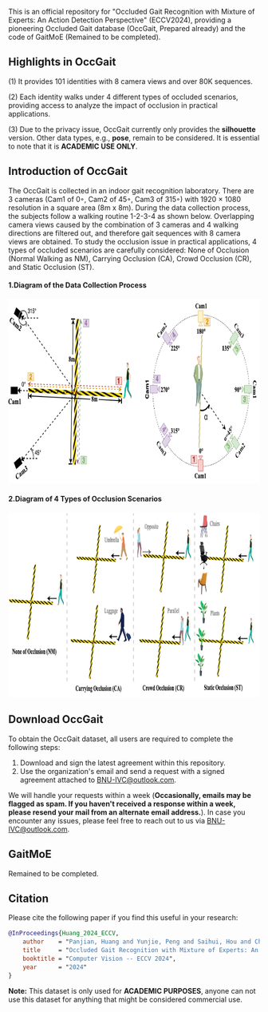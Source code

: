 This is an official repository for "Occluded Gait Recognition with Mixture of Experts: An Action Detection Perspective" (ECCV2024), providing a pioneering Occluded Gait database (OccGait, Prepared already) and the code of GaitMoE (Remained to be completed).

## Highlights in OccGait

(1) It provides 101 identities with 8 camera views and over 80K sequences.

(2) Each identity walks under 4 different types of occluded scenarios, providing access to analyze the impact of occlusion in practical applications.

(3) Due to the privacy issue, OccGait currently only provides the **silhouette** version. Other data types, e.g., **pose**, remain to be considered. It is essential to note that it is **ACADEMIC USE ONLY**. 

## Introduction of OccGait
The OccGait is collected in an indoor gait recognition laboratory. There are 3 cameras (Cam1 of 0◦, Cam2 of 45◦, Cam3 of 315◦) with 1920 × 1080 resolution in a square area (8m x 8m). During the data collection process, the subjects follow a walking routine 1-2-3-4 as shown below. Overlapping camera views caused by the combination of 3 cameras and 4 walking directions are filtered out, and therefore gait sequences with 8 camera views are obtained. To study the occlusion issue in practical applications, 4 types of occluded scenarios are carefully considered: None of Occlusion (Normal Walking as NM), Carrying Occlusion (CA), Crowd Occlusion (CR), and Static Occlusion (ST).

#### 1.Diagram of the Data Collection Process
<img src="./assets/collection_process.png" width = "800" height = "370"/>

#### 2.Diagram of 4 Types of Occlusion Scenarios
<img src="./assets/occlusion_scenarios.png" width = "800" height = "370"/>

<!-- #### Examples of OccGait (RGB vs. Segmentation with Mask2Former)
<img src="./assets/all_v2.jpg" width = "600" height = "600"/>

#### Examples of OccGait (RGB vs. Silhouette)
<img src="./assets/cloth-changing-v4.jpg" width = "600" height = "300"/> -->

## Download OccGait
To obtain the OccGait dataset, all users are required to complete the following steps:
  1. Download and sign the latest agreement within this repository.
  2. Use the organization's email and send a request with a signed agreement attached to BNU-IVC@outlook.com.
  
We will handle your requests within a week (**Occasionally, emails may be flagged as spam. If you haven't received a response within a week, please resend your mail from an alternate email address.**). In case you encounter any issues, please feel free to reach out to us via BNU-IVC@outlook.com. <br>

## GaitMoE
Remained to be completed.

## Citation
Please cite the following paper if you find this useful in your research:

```BibTeX
@InProceedings{Huang_2024_ECCV,
    author    = "Panjian, Huang and Yunjie, Peng and Saihui, Hou and Chunshui, Cao and Xu, Liu and Zhiqiang, He and Yongzhen, Huang",
    title     = "Occluded Gait Recognition with Mixture of Experts: An Action Detection Perspective",
    booktitle = "Computer Vision -- ECCV 2024",
    year      = "2024"
}
```

**Note:**
This dataset is only used for **ACADEMIC PURPOSES**, anyone can not use this dataset for anything that might be considered commercial use.
